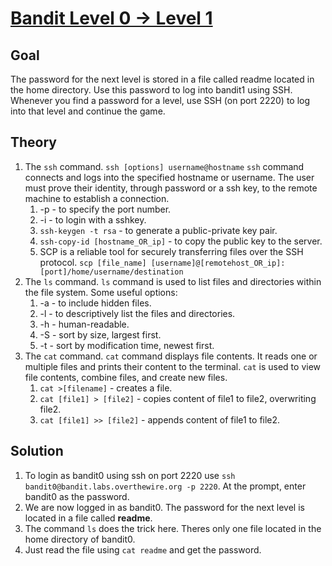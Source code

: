 # [Bandit Level 0 → Level 1](https://overthewire.org/wargames/bandit/bandit1.html)

## Goal
The password for the next level is stored in a file called readme located in the home directory. Use this password to log into bandit1 using SSH. Whenever you find a password for a level, use SSH (on port 2220) to log into that level and continue the game.

## Theory
1. The `ssh` command.
   `ssh [options] username@hostname`
   `ssh` command connects and logs into the specified hostname or username. The user must prove their identity, through password or a ssh key, to the remote machine to establish a connection.
   1. -p - to specify the port number.
   2. -i - to login with a sshkey.
   3. `ssh-keygen -t rsa` - to generate a public-private key pair.
   4. `ssh-copy-id [hostname_OR_ip]` - to copy the public key to the server.
   5. SCP is a reliable tool for securely transferring files over the SSH protocol.
      `scp [file_name] [username]@[remotehost_OR_ip]:[port]/home/username/destination`
2. The `ls` command.
   `ls` command is used to list files and directories within the file system. Some useful options:
   1. -a - to include hidden files.
   2. -l - to descriptively list the files and directories.
   3. -h - human-readable.
   4. -S - sort by size, largest first.
   5. -t - sort by modification time, newest first.
5. The `cat` command.
   `cat` command displays file contents. It reads one or multiple files and prints their content to the terminal. `cat` is used to view file contents, combine files, and create new files.
   1. `cat >[filename]` - creates a file.
   2. `cat [file1] > [file2]` - copies content of file1 to file2, overwriting file2.
   3. `cat [file1] >> [file2]` - appends content of file1 to file2.
   
## Solution
1. To login as bandit0 using ssh on port 2220 use `ssh bandit0@bandit.labs.overthewire.org -p 2220`. At the prompt, enter bandit0 as the password.
2. We are now logged in as bandit0. The password for the next level is located in a file called **readme**.
3. The command `ls` does the trick here. Theres only one file located in the home directory of bandit0.
4. Just read the file using `cat readme` and get the password.
